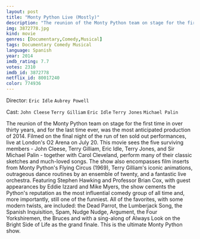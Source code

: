 ```yaml
---
layout: post
title: "Monty Python Live (Mostly)"
description: "The reunion of the Monty Python team on stage for the first time in over thirty years, and for the last time ever, was the most anticipated production of 2014. Filmed on the final night of the run of ten sold out performances, live at London's O2 Arena on July 20. This movie sees the five surviving members - John Cleese, Terry Gilliam, Eric Idle, Terry Jones, and Sir Michael Palin - together with Carol Cleveland, perform many of their classic sketches and much-loved songs. The show also encompasses film inserts from Monty.."
img: 3872778.jpg
kind: movie
genres: [Documentary,Comedy,Musical]
tags: Documentary Comedy Musical 
language: Spanish
year: 2014
imdb_rating: 7.7
votes: 2310
imdb_id: 3872778
netflix_id: 80017240
color: 774936
---
```

Director: `Eric Idle` `Aubrey Powell`  

Cast: `John Cleese` `Terry Gilliam` `Eric Idle` `Terry Jones` `Michael Palin` 

The reunion of the Monty Python team on stage for the first time in over thirty years, and for the last time ever, was the most anticipated production of 2014. Filmed on the final night of the run of ten sold out performances, live at London's O2 Arena on July 20. This movie sees the five surviving members - John Cleese, Terry Gilliam, Eric Idle, Terry Jones, and Sir Michael Palin - together with Carol Cleveland, perform many of their classic sketches and much-loved songs. The show also encompasses film inserts from Monty Python's Flying Circus (1969), Terry Gilliam's iconic animations, outrageous dance routines by an ensemble of twenty, and a fantastic live orchestra. Featuring Stephen Hawking and Professor Brian Cox, with guest appearances by Eddie Izzard and Mike Myers, the show cements the Python's reputation as the most influential comedy group of all time and, more importantly, still one of the funniest. All of the favorites, with some modern twists, are included: the Dead Parrot, the Lumberjack Song, the Spanish Inquisition, Spam, Nudge Nudge, Argument, the Four Yorkshiremen, the Bruces and with a sing-along of Always Look on the Bright Side of Life as the grand finale. This is the ultimate Monty Python show.